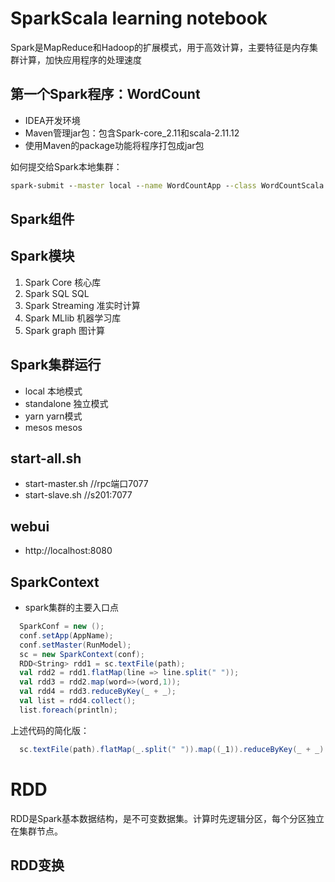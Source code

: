 # SparkScala learning notebook
Spark是MapReduce和Hadoop的扩展模式，用于高效计算，主要特征是内存集群计算，加快应用程序的处理速度


## 第一个Spark程序：WordCount
- IDEA开发环境
- Maven管理jar包：包含Spark-core_2.11和scala-2.11.12
- 使用Maven的package功能将程序打包成jar包

如何提交给Spark本地集群：
```cmd
spark-submit --master local --name WordCountApp --class WordCountScala sparkdemo1-1.0-SNAPSHOT.jar /usr/IDEA/SparkStudy/test.txt
```

## Spark组件
Spark模块
------------
1. Spark Core  核心库
2. Spark SQL   SQL
3. Spark Streaming 准实时计算
4. Spark MLlib 机器学习库
5. Spark graph 图计算<br>

Spark集群运行
------------
- local   本地模式
- standalone 独立模式
- yarn    yarn模式
- mesos   mesos

start-all.sh
-------------
- start-master.sh   //rpc端口7077
- start-slave.sh    //s201:7077

webui
------
- http://localhost:8080

SparkContext
-------------
- spark集群的主要入口点
```scala
  SparkConf = new ();
  conf.setApp(AppName);     
  conf.setMaster(RunModel); 
  sc = new SparkContext(conf);
  RDD<String> rdd1 = sc.textFile(path);
  val rdd2 = rdd1.flatMap(line => line.split(" "));
  val rdd3 = rdd2.map(word=>(word,1));
  val rdd4 = rdd3.reduceByKey(_ + _);
  val list = rdd4.collect();
  list.foreach(println);
```
上述代码的简化版：
```scala
  sc.textFile(path).flatMap(_.split(" ")).map((_1)).reduceByKey(_ + _).collect().foreach(println);
```

# RDD
RDD是Spark基本数据结构，是不可变数据集。计算时先逻辑分区，每个分区独立在集群节点。

## RDD变换
